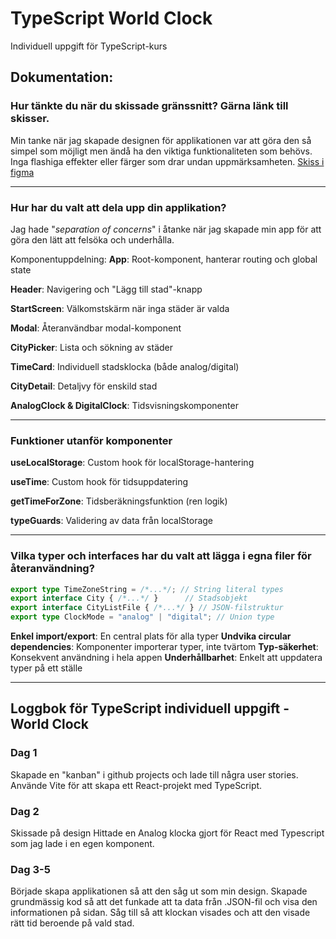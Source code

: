 # TypeScript World Clock

Individuell uppgift för TypeScript-kurs

## Dokumentation:

### Hur tänkte du när du skissade gränssnitt? Gärna länk till skisser.

Min tanke när jag skapade designen för applikationen var att göra den så simpel som möjligt men ändå ha den viktiga funktionaliteten som behövs.
Inga flashiga effekter eller färger som drar undan uppmärksamheten.
[Skiss i figma](https://www.figma.com/design/KISlqnQu7GGQJLBUrt1dMY/World-Clock?node-id=0-1&t=rC8aZItIM7N4qQNY-1)

---

### Hur har du valt att dela upp din applikation?

Jag hade "_separation of concerns_" i åtanke när jag skapade min app för att göra den lätt att felsöka och underhålla.

Komponentuppdelning:
**App**: Root-komponent, hanterar routing och global state

**Header**: Navigering och "Lägg till stad"-knapp

**StartScreen**: Välkomstskärm när inga städer är valda

**Modal**: Återanvändbar modal-komponent

**CityPicker**: Lista och sökning av städer

**TimeCard**: Individuell stadsklocka (både analog/digital)

**CityDetail**: Detaljvy för enskild stad

**AnalogClock & DigitalClock**: Tidsvisningskomponenter

---

### Funktioner utanför komponenter

**useLocalStorage**: Custom hook för localStorage-hantering

**useTime**: Custom hook för tidsuppdatering

**getTimeForZone**: Tidsberäkningsfunktion (ren logik)

**typeGuards**: Validering av data från localStorage

---

### Vilka typer och interfaces har du valt att lägga i egna filer för återanvändning?

```ts
export type TimeZoneString = /*...*/; // String literal types
export interface City { /*...*/ }      // Stadsobjekt
export interface CityListFile { /*...*/ } // JSON-filstruktur
export type ClockMode = "analog" | "digital"; // Union type
```

**Enkel import/export**: En central plats för alla typer
**Undvika circular dependencies**: Komponenter importerar typer, inte tvärtom
**Typ-säkerhet**: Konsekvent användning i hela appen
**Underhållbarhet**: Enkelt att uppdatera typer på ett ställe

---

## Loggbok för TypeScript individuell uppgift - World Clock

### Dag 1

Skapade en "kanban" i github projects och lade till några user stories. Använde Vite för att skapa ett React-projekt med TypeScript.

### Dag 2

Skissade på design
Hittade en Analog klocka gjort för React med Typescript som jag lade i en egen komponent.

### Dag 3-5

Började skapa applikationen så att den såg ut som min design.
Skapade grundmässig kod så att det funkade att ta data från .JSON-fil och visa den informationen på sidan.
Såg till så att klockan visades och att den visade rätt tid beroende på vald stad.
